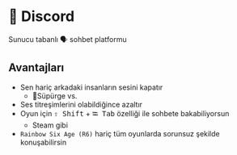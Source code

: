 # 🎳 Discord

Sunucu tabanlı 🗣 sohbet platformu

## Avantajları

- Sen hariç arkadaki insanların sesini kapatır
  - 🧹Süpürge vs.
- Ses titreşimlerini olabildiğince azaltır
- Oyun için <kbd>⇧ Shift</kbd> + <kbd>⭾ Tab</kbd> özelliği ile sohbete bakabiliyorsun
  - Steam gibi
- `Rainbow Six Age (R6)` hariç tüm oyunlarda sorunsuz şekilde konuşabilirsin
